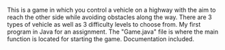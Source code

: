 This is a game in which you control a vehicle on a highway with the aim to reach the other side while avoiding obstacles along the way. There are 3 types of vehicle as well as 3 difficulty levels to choose from. My first program in Java for an assignment. The "Game.java" file is where the main function is located for starting the game. Documentation included. 
